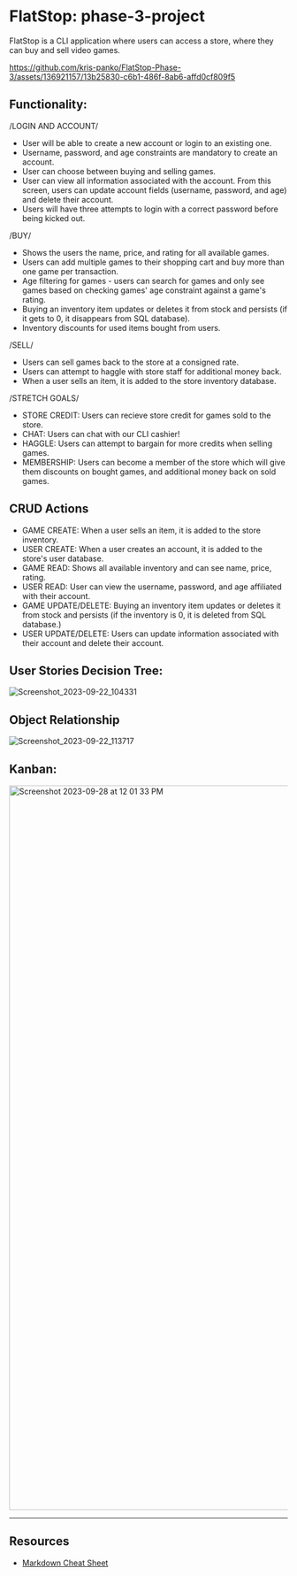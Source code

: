 # FlatStop: phase-3-project

FlatStop is a CLI application where users can access a store, where they can buy and sell video games.



https://github.com/kris-panko/FlatStop-Phase-3/assets/136921157/13b25830-c6b1-486f-8ab6-affd0cf809f5



## Functionality:

/LOGIN AND ACCOUNT/

- User will be able to create a new account or login to an existing one.
- Username, password, and age constraints are mandatory to create an account.
- User can choose between buying and selling games.
- User can view all information associated with the account. From this screen, users can update account fields (username, password, and age) and delete their account.
- Users will have three attempts to login with a correct password before being kicked out.

/BUY/

- Shows the users the name, price, and rating for all available games.
- Users can add multiple games to their shopping cart and buy more than one game per transaction.
- Age filtering for games - users can search for games and only see games based on checking games' age constraint against a game's rating.
- Buying an inventory item updates or deletes it from stock and persists (if it gets to 0, it disappears from SQL database).
- Inventory discounts for used items bought from users.

/SELL/

- Users can sell games back to the store at a consigned rate.
- Users can attempt to haggle with store staff for additional money back.
- When a user sells an item, it is added to the store inventory database.

/STRETCH GOALS/

- STORE CREDIT: Users can recieve store credit for games sold to the store.
- CHAT: Users can chat with our CLI cashier!
- HAGGLE: Users can attempt to bargain for more credits when selling games.
- MEMBERSHIP: Users can become a member of the store which will give them discounts on bought games, and additional money back on sold games.

## CRUD Actions

- GAME CREATE: When a user sells an item, it is added to the store inventory.
- USER CREATE: When a user creates an account, it is added to the store's user database.
- GAME READ: Shows all available inventory and can see name, price, rating.
- USER READ: User can view the username, password, and age affiliated with their account.
- GAME UPDATE/DELETE: Buying an inventory item updates or deletes it from stock and persists (if the inventory is 0, it is deleted from SQL database.)
- USER UPDATE/DELETE: Users can update information associated with their account and delete their account.

<!-- UPDATE THESE IMAGES EXCEPT KANBAN-->

## User Stories Decision Tree:

![Screenshot_2023-09-22_104331](https://github.com/kris-panko/FlatStop-Phase-3/assets/136921157/9eb0cf9f-0f84-4272-896c-aa727fffbab6)

## Object Relationship

![Screenshot_2023-09-22_113717](https://github.com/kris-panko/FlatStop-Phase-3/assets/136921157/1bdc9f52-578d-489e-b957-71c84e04175e)

## Kanban:

<img width="1310" alt="Screenshot 2023-09-28 at 12 01 33 PM" src="https://github.com/kris-panko/FlatStop-Phase-3/assets/32116877/73b9efe6-6f8e-4cf9-ab0d-3b309aa0e2ff">

---

## Resources

- [Markdown Cheat Sheet](https://www.markdownguide.org/cheat-sheet/)
